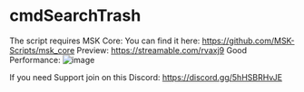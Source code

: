 # cmdSearchTrash

The script requires MSK Core: You can find it here: 
https://github.com/MSK-Scripts/msk_core
Preview: https://streamable.com/rvaxj9
Good Performance:
![image](https://github.com/cmdscripts/cmdSearchTrash/assets/123102218/ffa6506d-a0a9-4292-88bb-dd9c44cee799)

If you need Support join on this Discord: https://discord.gg/5hHSBRHvJE
